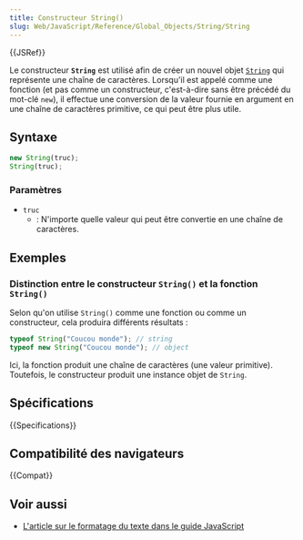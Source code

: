 ```yaml
---
title: Constructeur String()
slug: Web/JavaScript/Reference/Global_Objects/String/String
---
```


{{JSRef}}

Le constructeur **`String`** est utilisé afin de créer un nouvel objet [`String`](/fr/docs/Web/JavaScript/Reference/Global_Objects/String) qui représente une chaîne de caractères. Lorsqu'il est appelé comme une fonction (et pas comme un constructeur, c'est-à-dire sans être précédé du mot-clé `new`), il effectue une conversion de la valeur fournie en argument en une chaîne de caractères primitive, ce qui peut être plus utile.

## Syntaxe

```js
new String(truc);
String(truc);
```

### Paramètres

- `truc`
  - : N'importe quelle valeur qui peut être convertie en une chaîne de caractères.

## Exemples

### Distinction entre le constructeur `String()` et la fonction `String()`

Selon qu'on utilise `String()` comme une fonction ou comme un constructeur, cela produira différents résultats&nbsp;:

```js
typeof String("Coucou monde"); // string
typeof new String("Coucou monde"); // object
```

Ici, la fonction produit une chaîne de caractères (une valeur primitive). Toutefois, le constructeur produit une instance objet de `String`.

## Spécifications

{{Specifications}}

## Compatibilité des navigateurs

{{Compat}}

## Voir aussi

- [L'article sur le formatage du texte dans le guide JavaScript](/fr/docs/conflicting/Web/JavaScript/Guide/Numbers_and_strings)

